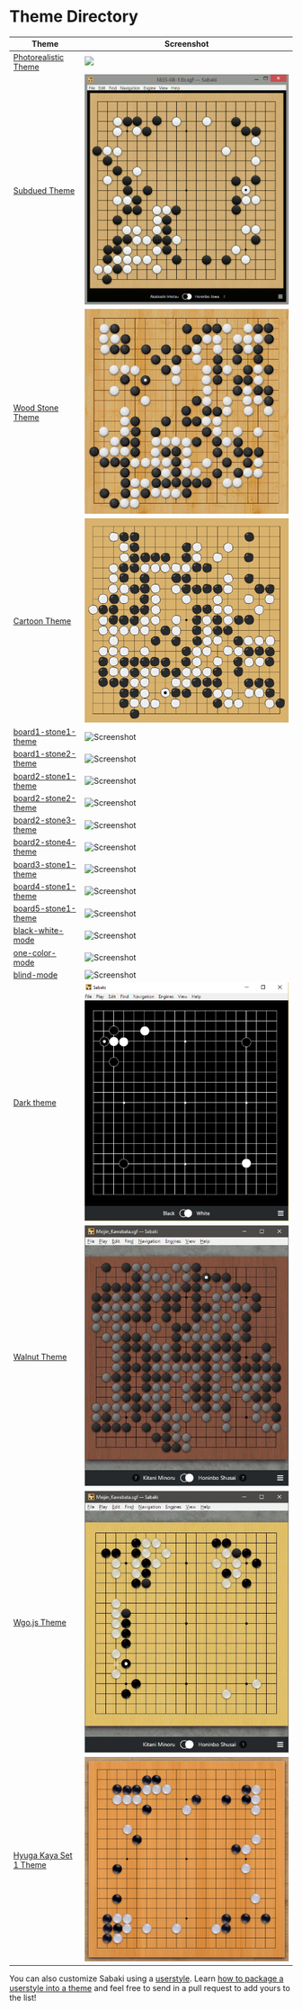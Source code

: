 # Theme Directory


| Theme  | Screenshot |
| ------------- | ------------- |
| [Photorealistic Theme](https://github.com/SabakiHQ/theme-photorealistic)  | ![](https://github.com/SabakiHQ/theme-photorealistic/raw/master/screenshot.png)  |
| [Subdued Theme](https://github.com/fohristiwhirl/sabaki_subdued_theme)  | ![](https://raw.githubusercontent.com/fohristiwhirl/sabaki_subdued_theme/master/screenshot.gif)  |
| [Wood Stone Theme](https://github.com/geovens/Sabaki-Theme#wood-stone-download)  | ![](https://github.com/geovens/sabaki-theme/raw/master/woodstone/screenshot.jpg)  |
| [Cartoon Theme](https://github.com/geovens/Sabaki-Theme#cartoon-download)  | ![](https://github.com/geovens/sabaki-theme/raw/master/cartoon/screenshot.jpg)  |
| [board1-stone1-theme](https://github.com/ParmuzinAlexander/sabaki-themes/raw/master/board1-stone1-theme.asar) | ![Screenshot](https://github.com/ParmuzinAlexander/sabaki-themes/blob/master/screenshot/board1-stone1-theme.png) |
| [board1-stone2-theme](https://github.com/ParmuzinAlexander/sabaki-themes/raw/master/board1-stone2-theme.asar) | ![Screenshot](https://github.com/ParmuzinAlexander/sabaki-themes/blob/master/screenshot/board1-stone2-theme.png) |
| [board2-stone1-theme](https://github.com/ParmuzinAlexander/sabaki-themes/raw/master/board2-stone1-theme.asar) | ![Screenshot](https://github.com/ParmuzinAlexander/sabaki-themes/blob/master/screenshot/board2-stone1-theme.png) |
| [board2-stone2-theme](https://github.com/ParmuzinAlexander/sabaki-themes/raw/master/board2-stone2-theme.asar) | ![Screenshot](https://github.com/ParmuzinAlexander/sabaki-themes/blob/master/screenshot/board2-stone2-theme.png) |
| [board2-stone3-theme](https://github.com/ParmuzinAlexander/sabaki-themes/raw/master/board2-stone3-theme.asar) | ![Screenshot](https://github.com/ParmuzinAlexander/sabaki-themes/blob/master/screenshot/board2-stone3-theme.png) |
| [board2-stone4-theme](https://github.com/ParmuzinAlexander/sabaki-themes/raw/master/board2-stone4-theme.asar) | ![Screenshot](https://github.com/ParmuzinAlexander/sabaki-themes/blob/master/screenshot/board2-stone4-theme.png) |
| [board3-stone1-theme](https://github.com/ParmuzinAlexander/sabaki-themes/raw/master/board3-stone1-theme.asar) | ![Screenshot](https://github.com/ParmuzinAlexander/sabaki-themes/blob/master/screenshot/board3-stone1-theme.png) |
| [board4-stone1-theme](https://github.com/ParmuzinAlexander/sabaki-themes/raw/master/board4-stone1-theme.asar) | ![Screenshot](https://github.com/ParmuzinAlexander/sabaki-themes/blob/master/screenshot/board4-stone1-theme.png) |
| [board5-stone1-theme](https://github.com/ParmuzinAlexander/sabaki-themes/raw/master/board5-stone1-theme.asar) | ![Screenshot](https://github.com/ParmuzinAlexander/sabaki-themes/blob/master/screenshot/board5-stone1-theme.png) |
| [black-white-mode](https://github.com/ParmuzinAlexander/sabaki-themes/raw/master/black-white-mode.asar) | ![Screenshot](https://github.com/ParmuzinAlexander/sabaki-themes/blob/master/screenshot/black-white-mode.png) |
| [one-color-mode](https://github.com/ParmuzinAlexander/sabaki-themes/raw/master/one-color-mode.asar) | ![Screenshot](https://github.com/ParmuzinAlexander/sabaki-themes/blob/master/screenshot/one-color-mode.png) |
| [blind-mode](https://github.com/ParmuzinAlexander/sabaki-themes/raw/master/blind-mode.asar) | ![Screenshot](https://github.com/ParmuzinAlexander/sabaki-themes/blob/master/screenshot/blind-mode.png) |
| [Dark theme](https://github.com/bdrose/Uploads/blob/master/theme.dark.asar) | ![Screenshot](https://github.com/bdrose/Uploads/blob/master/dark.png) |
| [Walnut Theme](https://github.com/3kakakhel/sabaki-walnut-theme/releases/download/1.0.0/walnut.sabakitheme.asar) | ![](https://github.com/3kakakhel/sabaki-walnut-theme/blob/master/screenshot.jpg) |
| [Wgo.js Theme](https://github.com/3kakakhel/sabaki-wgojs-theme/releases/download/1.1.0/wgojs.1.1.0.sabakitheme.asar) | ![](https://github.com/3kakakhel/sabaki-wgojs-theme/blob/master/screenshot.jpg) |
| [Hyuga Kaya Set 1 Theme](https://github.com/urehkoh/hyuga-kaya-set-1/releases/download/v1.0.0/hyuga-kaya-set-1-1.0.0.asar) | ![](https://github.com/urehkoh/hyuga-kaya-set-1/blob/master/screenshot2.png) |

You can also customize Sabaki using a [userstyle](userstyle-tutorial.md). Learn [how to package a userstyle into a theme](create-themes.md) and feel free to send in a pull request to add yours to the list!
